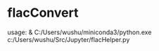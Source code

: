 # flacConvert
usage:  & C:/Users/wushu/miniconda3/python.exe c:/Users/wushu/Src/Jupyter/flacHelper.py
